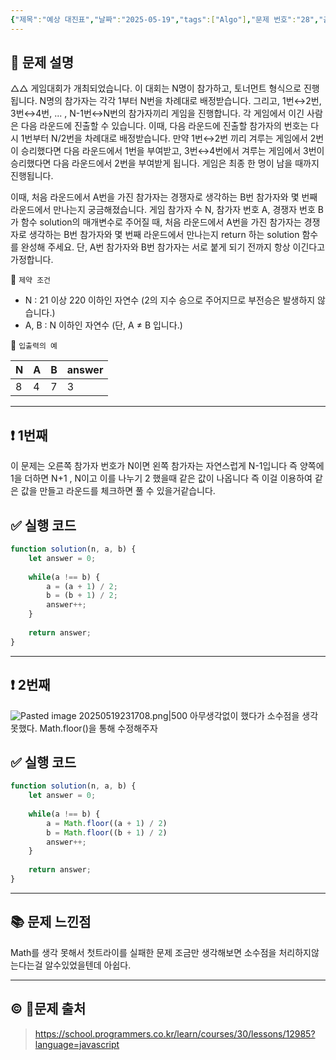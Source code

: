 ```yaml
---
{"제목":"예상 대진표","날짜":"2025-05-19","tags":["Algo"],"문제 번호":"28","출처":"https://school.programmers.co.kr/learn/courses/30/lessons/12985?language=javascript","dg-publish":true,"permalink":"/공부/Algo/트리/예상 대진표/","dgPassFrontmatter":true,"created":"2025-05-19T22:38:08.722+09:00","updated":"2025-05-19T23:25:23.037+09:00"}
---
```


## 📔 문제 설명

△△ 게임대회가 개최되었습니다. 이 대회는 N명이 참가하고, 토너먼트 형식으로 진행됩니다. N명의 참가자는 각각 1부터 N번을 차례대로 배정받습니다. 그리고, 1번↔2번, 3번↔4번, ... , N-1번↔N번의 참가자끼리 게임을 진행합니다. 각 게임에서 이긴 사람은 다음 라운드에 진출할 수 있습니다. 이때, 다음 라운드에 진출할 참가자의 번호는 다시 1번부터 N/2번을 차례대로 배정받습니다. 만약 1번↔2번 끼리 겨루는 게임에서 2번이 승리했다면 다음 라운드에서 1번을 부여받고, 3번↔4번에서 겨루는 게임에서 3번이 승리했다면 다음 라운드에서 2번을 부여받게 됩니다. 게임은 최종 한 명이 남을 때까지 진행됩니다.

이때, 처음 라운드에서 A번을 가진 참가자는 경쟁자로 생각하는 B번 참가자와 몇 번째 라운드에서 만나는지 궁금해졌습니다. 게임 참가자 수 N, 참가자 번호 A, 경쟁자 번호 B가 함수 solution의 매개변수로 주어질 때, 처음 라운드에서 A번을 가진 참가자는 경쟁자로 생각하는 B번 참가자와 몇 번째 라운드에서 만나는지 return 하는 solution 함수를 완성해 주세요. 단, A번 참가자와 B번 참가자는 서로 붙게 되기 전까지 항상 이긴다고 가정합니다.

📓 `제약 조건`

- N : 21 이상 220 이하인 자연수 (2의 지수 승으로 주어지므로 부전승은 발생하지 않습니다.)
- A, B : N 이하인 자연수 (단, A ≠ B 입니다.)

📓 `입출력의 예`

|N|A|B|answer|
|---|---|---|---|
|8|4|7|3|

---
## ❗ 1번째

이 문제는 오른쪽 참가자 번호가 N이면 왼쪽 참가자는 자연스럽게 N-1입니다 즉 양쪽에 1을 더하면 N+1 , N이고 이를 나누기 2 했을때 같은 값이 나옵니다 즉 이걸 이용하여 같은 값을 만들고 라운드를 체크하면 풀 수 있을거같습니다.
<br>
## ✅ 실행 코드
```js
function solution(n, a, b) {
    let answer = 0;
    
    while(a !== b) {
        a = (a + 1) / 2;
        b = (b + 1) / 2;
        answer++;
    }
    
    return answer;
}
```
---
## ❗ 2번째

![Pasted image 20250519231708.png|500](/img/user/_%EC%9C%A0%ED%8B%B8%EB%A6%AC%ED%8B%B0/%EA%B0%9C%EB%B0%9C%EC%9E%90%EB%A3%8C%EC%82%AC%EC%A7%84/Pasted%20image%2020250519231708.png)
아무생각없이 했다가 소수점을 생각 못했다.
Math.floor()을 통해 수정해주자
<br>
## ✅ 실행 코드
```js
function solution(n, a, b) {
    let answer = 0;
    
    while(a !== b) {
        a = Math.floor((a + 1) / 2)
        b = Math.floor((b + 1) / 2)
        answer++;
    }
    
    return answer;
}
```
---
## 📚 문제 느낀점

Math를 생각 못해서 첫트라이를 실패한 문제 조금만 생각해보면 소수점을 처리하지않는다는걸 알수있었을텐데 아쉽다.

---
## © 문제 출처

> https://school.programmers.co.kr/learn/courses/30/lessons/12985?language=javascript
